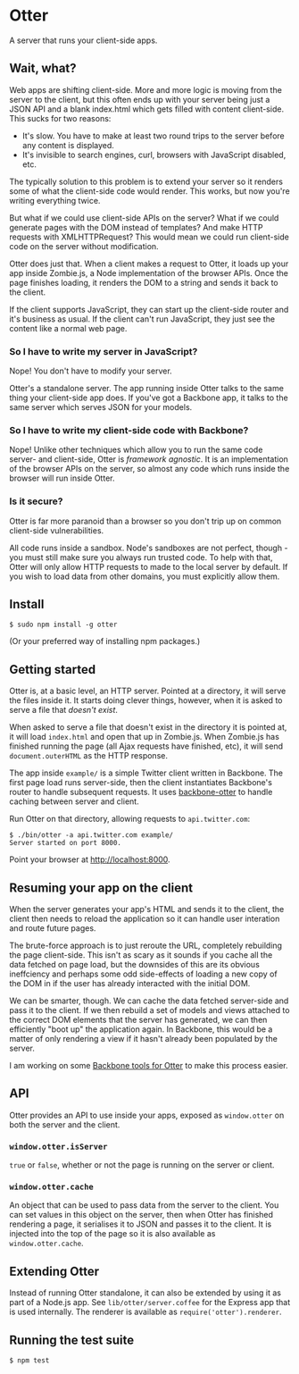 Otter
=====

A server that runs your client-side apps.

Wait, what?
-----------

Web apps are shifting client-side. More and more logic is moving from the server to the client, but this often ends up with your server being just a JSON API and a blank index.html which gets filled with content client-side. This sucks for two reasons:

 - It's slow. You have to make at least two round trips to the server before any content is displayed.
 - It's invisible to search engines, curl, browsers with JavaScript disabled, etc.

The typically solution to this problem is to extend your server so it renders some of what the client-side code would render. This works, but now you're writing everything twice.

But what if we could use client-side APIs on the server? What if we could generate pages with the DOM instead of templates? And make HTTP requests with XMLHTTPRequest? This would mean we could run client-side code on the server without modification.

Otter does just that. When a client makes a request to Otter, it loads up your app inside Zombie.js, a Node implementation of the browser APIs. Once the page finishes loading, it renders the DOM to a string and sends it back to the client.

If the client supports JavaScript, they can start up the client-side router and it's business as usual. If the client can't run JavaScript, they just see the content like a normal web page.

### So I have to write my server in JavaScript?

Nope! You don't have to modify your server.

Otter's a standalone server. The app running inside Otter talks to the same thing your client-side app does. If you've got a Backbone app, it talks to the same server which serves JSON for your models.

### So I have to write my client-side code with Backbone?

Nope! Unlike other techniques which allow you to run the same code server- and client-side, Otter is *framework agnostic*. It is an implementation of the browser APIs on the server, so almost any code which runs inside the browser will run inside Otter.

### Is it secure?

Otter is far more paranoid than a browser so you don't trip up on common client-side vulnerabilities. 

All code runs inside a sandbox. Node's sandboxes are not perfect, though - you must still make sure you always run trusted code. To help with that, Otter will only allow HTTP requests to made to the local server by default. If you wish to load data from other domains, you must explicitly allow them.

Install
-------

    $ sudo npm install -g otter

(Or your preferred way of installing npm packages.)

Getting started
---------------

Otter is, at a basic level, an HTTP server. Pointed at a directory, it will serve the files inside it. It starts doing clever things, however, when it is asked to serve a file that *doesn't exist*.

When asked to serve a file that doesn't exist in the directory it is pointed at, it will load `index.html` and open that up in Zombie.js. When Zombie.js has finished running the page (all Ajax requests have finished, etc), it will send `document.outerHTML` as the HTTP response.

The app inside `example/` is a simple Twitter client written in Backbone. The first page load runs server-side, then the client instantiates Backbone's router to handle subsequent requests. It uses [backbone-otter](https://github.com/bfirsh/backbone-otter) to handle caching between server and client.

Run Otter on that directory, allowing requests to `api.twitter.com`:

    $ ./bin/otter -a api.twitter.com example/
    Server started on port 8000.

Point your browser at [http://localhost:8000](http://localhost:8000).

Resuming your app on the client
-------------------------------

When the server generates your app's HTML and sends it to the client, the client then needs to reload the application so it can handle user interation and route future pages.

The brute-force approach is to just reroute the URL, completely rebuilding the page client-side. This isn't as scary as it sounds if you cache all the data fetched on page load, but the downsides of this are its obvious ineffciency and perhaps some odd side-effects of loading a new copy of the DOM in if the user has already interacted with the initial DOM.

We can be smarter, though. We can cache the data fetched server-side and pass it to the client. If we then rebuild a set of models and views attached to the correct DOM elements that the server has generated, we can then efficiently "boot up" the application again. In Backbone, this would be a matter of only rendering a view if it hasn't already been populated by the server.

I am working on some [Backbone tools for Otter](https://github.com/bfirsh/backbone-otter) to make this process easier.

API
---

Otter provides an API to use inside your apps, exposed as `window.otter` on both the server and the client.

### `window.otter.isServer`

`true` or `false`, whether or not the page is running on the server or client.

### `window.otter.cache`

An object that can be used to pass data from the server to the client. You can set values in this object on the server, then when Otter has finished rendering a page, it serialises it to JSON and passes it to the client. It is injected into the top of the page so it is also available as `window.otter.cache`.

Extending Otter
---------------

Instead of running Otter standalone, it can also be extended by using it as part of a Node.js app. See `lib/otter/server.coffee` for the Express app that is used internally. The renderer is available as `require('otter').renderer`.


Running the test suite
----------------------

    $ npm test



